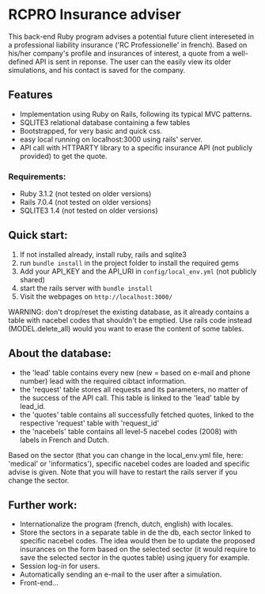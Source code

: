# RCPRO Insurance adviser

This back-end Ruby program advises a potential future client intereseted in a professional liability insurance ('RC Professionelle' in french). Based on his/her company's profile and insurances of interest, a quote from a well-defined API is sent in reponse. The user can the easily view its older simulations, and his contact is saved for the company.

## Features ##
* Implementation using Ruby on Rails, following its typical MVC patterns.
* SQLITE3 relational database containing a few tables
* Bootstrapped, for very basic and quick css.
* easy local running on localhost:3000 using rails' server.
* API call with HTTPARTY library to a specific insurance API (not publicly provided) to get the quote.

### Requirements: ### 
* Ruby 3.1.2 (not tested on older versions)
* Rails 7.0.4 (not tested on older versions)
* SQLITE3 1.4 (not tested on older versions)

## Quick start: ##
1. If not installed already, install ruby, rails and sqlite3
2. run `bundle install` in the project folder to install the required gems
3. Add your API_KEY and the API_URI in `config/local_env.yml` (not publicly shared)
4. start the rails server with `bundle install`
5. Visit the webpages on `http://localhost:3000/`

WARNING: don't drop/reset the existing database, as it already contains a table with nacebel codes that shouldn't be emptied.
Use rails code instead (MODEL.delete_all) would you want to erase the content of some tables.

## About the database: ##
* the 'lead' table contains every new (new = based on e-mail and phone number) lead with the required cibtact information.
* the 'request' table stores all requests and its parameters, no matter of the success of the API call. This table is linked to the 'lead' table by lead_id.
* the 'quotes' table contains all successfully fetched quotes, linked to the respective 'request' table with 'request_id'
* the 'nacebels' table contains all level-5 nacebel codes (2008) with labels in French and Dutch.

Based on the sector (that you can change in the local_env.yml file, here: 'medical' or 'informatics'), specific nacebel codes are loaded and specific advise is given. Note that you will have to restart the rails server if you change the sector.


## Further work: ##
* Internationalize the program (french, dutch, english) with locales.
* Store the sectors in a separate table in de the db, each sector linked to specific nacebel codes. The idea would then be to update the proposed insurances on the form based on the selected sector (it would require to save the selected sector in the quotes table) using jquery for example.
* Session log-in for users.
* Automatically sending an e-mail to the user after a simulation.
* Front-end...

